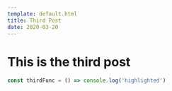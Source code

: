 ```yaml
---
template: default.html
title: Third Post
date: 2020-03-20
---
```


# This is the third post

```javascript
const thirdFunc = () => console.log('highlighted')
```